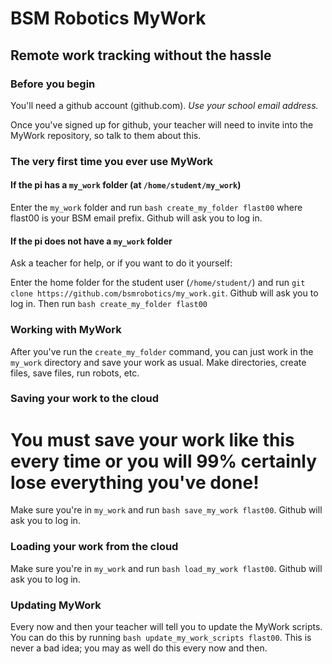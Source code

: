 # BSM Robotics MyWork
## Remote work tracking without the hassle

### Before you begin
You'll need a github account (github.com). _Use your school email address._

Once you've signed up for github, your teacher will need to invite into the MyWork repository, so talk to them about this.

### The very first time you ever use MyWork
#### If the pi has a `my_work` folder (at `/home/student/my_work`)
Enter the `my_work` folder and run `bash create_my_folder flast00` where flast00 is your BSM email prefix. Github will ask you to log in.

#### If the pi does not have a `my_work` folder
Ask a teacher for help, or if you want to do it yourself:

Enter the home folder for the student user (`/home/student/`) and run `git clone https://github.com/bsmrobotics/my_work.git`. Github will ask you to log in. Then run `bash create_my_folder flast00`

### Working with MyWork
After you've run the `create_my_folder` command, you can just work in the `my_work` directory and save your work as usual. Make directories, create files, save files, run robots, etc.

### Saving your work to the cloud
# You must save your work like this every time or you will 99% certainly lose everything you've done!
Make sure you're in `my_work` and run `bash save_my_work flast00`. Github will ask you to log in.

### Loading your work from the cloud
Make sure you're in `my_work` and run `bash load_my_work flast00`. Github will ask you to log in.

### Updating MyWork
Every now and then your teacher will tell you to update the MyWork scripts. You can do this by running `bash update_my_work_scripts flast00`. This is never a bad idea; you may as well do this every now and then.

